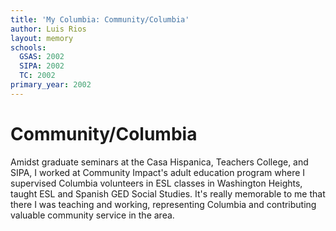 ```yaml
---
title: 'My Columbia: Community/Columbia'
author: Luis Rios
layout: memory
schools:
  GSAS: 2002
  SIPA: 2002
  TC: 2002
primary_year: 2002
---
```

# Community/Columbia

Amidst graduate seminars at the Casa Hispanica, Teachers College, and SIPA, I worked at Community Impact's adult education program where I supervised Columbia volunteers in ESL classes in Washington Heights, taught ESL and Spanish GED Social Studies. It's really memorable to me that there I was teaching and working, representing Columbia and contributing valuable community service in the area.
